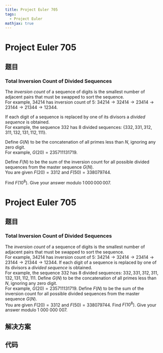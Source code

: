 ```yaml
---
title: Project Euler 705
tags:
  - Project Euler
mathjax: true
---
```

<escape><!-- more --></escape>
    
# Project Euler 705
## 题目
### Total Inversion Count of Divided Sequences


The <i>inversion count</i> of a sequence of digits is the smallest number of adjacent pairs that must be swapped to sort the sequence.<br />
For example, 34214 has inversion count of 5:
$34214 \to 32414 \to 23414 \to 23144 \to 21344 \to12344$.


If each digit of a sequence is replaced by one of its divisors a <i>divided sequence</i> is obtained. <br />
For example, the sequence 332 has 8 divided sequences: $\{332,331,312,311,132,131,112,111\}$.


Define $G(N)$ to be the concatenation of all primes less than $N$, ignoring any zero digit. <br />
For example, $G(20) = 235711131719$.


Define $F(N)$ to be the sum of the inversion count for all possible divided sequences from the master sequence $G(N)$. <br />
You are given $F(20) = 3312$ and $F(50) = 338079744$.


Find $F(10^8)$. Give your answer modulo $1\,000\,000\,007$.



# Project Euler 705
## 题目
### Total Inversion Count of Divided Sequences

The <i>inversion count</i> of a sequence of digits is the smallest number of adjacent pairs that must be swapped to sort the sequence.<br>For example, $34214$ has inversion count of $5$: $34214 \to 32414 \to 23414 \to 23144 \to 21344 \to12344$.
If each digit of a sequence is replaced by one of its divisors a <i>divided sequence</i> is obtained.<br>For example, the sequence $332$ has $8$ divided sequences: ${332,331,312,311,132,131,112,111}$.
Define $G(N)$ to be the concatenation of all primes less than $N$, ignoring any zero digit.<br>For example, $G(20) = 235711131719$.
Define $F(N)$ to be the sum of the inversion count for all possible divided sequences from the master sequence $G(N)$.<br>You are given $F(20) = 3312$ and $F(50) = 338079744$.
Find $F(10^8)$. Give your answer modulo $1\ 000\ 000\ 007$.


## 解决方案


## 代码


